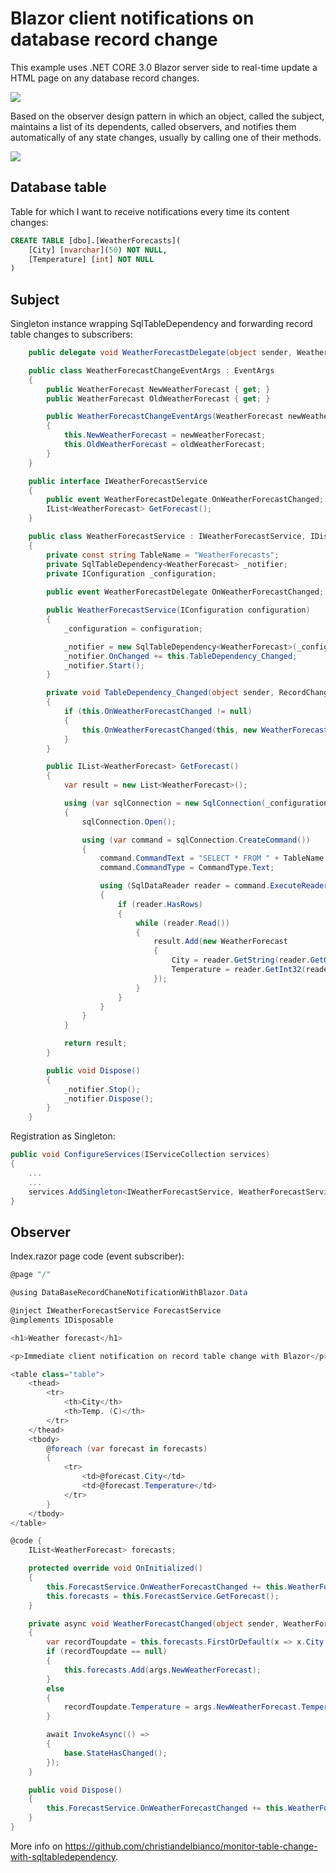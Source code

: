 # Blazor client notifications on database record change
This example uses .NET CORE 3.0 Blazor server side to real-time update a HTML page on any database record changes.

<img src="https://github.com/christiandelbianco/blazor-notification-db-record-change/blob/master/Schema.png" />

Based on the observer design pattern in which an object, called the subject, maintains a list of its dependents, called observers, and notifies them automatically of any state changes, usually by calling one of their methods. 

<img src="https://github.com/christiandelbianco/blazor-notification-db-record-change/blob/master/2019-11-03at21-05-44.gif" />

## Database table
Table for which I want to receive notifications every time its content changes:

```SQL
CREATE TABLE [dbo].[WeatherForecasts](
	[City] [nvarchar](50) NOT NULL,
	[Temperature] [int] NOT NULL
)
```

## Subject
Singleton instance wrapping SqlTableDependency and forwarding record table changes to subscribers:

```C#
    public delegate void WeatherForecastDelegate(object sender, WeatherForecastChangeEventArgs args);

    public class WeatherForecastChangeEventArgs : EventArgs
    {
        public WeatherForecast NewWeatherForecast { get; }
        public WeatherForecast OldWeatherForecast { get; }

        public WeatherForecastChangeEventArgs(WeatherForecast newWeatherForecast, WeatherForecast oldWeatherForecast)
        {
            this.NewWeatherForecast = newWeatherForecast;
            this.OldWeatherForecast = oldWeatherForecast;
        }
    }

    public interface IWeatherForecastService
    {
        public event WeatherForecastDelegate OnWeatherForecastChanged;
        IList<WeatherForecast> GetForecast();
    }

    public class WeatherForecastService : IWeatherForecastService, IDisposable
    {
        private const string TableName = "WeatherForecasts";
        private SqlTableDependency<WeatherForecast> _notifier;
        private IConfiguration _configuration;
        
        public event WeatherForecastDelegate OnWeatherForecastChanged;

        public WeatherForecastService(IConfiguration configuration)
        {
            _configuration = configuration;

            _notifier = new SqlTableDependency<WeatherForecast>(_configuration["ConnectionString"], TableName);
            _notifier.OnChanged += this.TableDependency_Changed;
            _notifier.Start();
        }

        private void TableDependency_Changed(object sender, RecordChangedEventArgs<WeatherForecast> e)
        { 
            if (this.OnWeatherForecastChanged != null)
            {
                this.OnWeatherForecastChanged(this, new WeatherForecastChangeEventArgs(e.Entity, e.EntityOldValues));
            }
        }

        public IList<WeatherForecast> GetForecast()
        {
            var result = new List<WeatherForecast>();

            using (var sqlConnection = new SqlConnection(_configuration["ConnectionString"]))
            {
                sqlConnection.Open();

                using (var command = sqlConnection.CreateCommand())
                {
                    command.CommandText = "SELECT * FROM " + TableName;
                    command.CommandType = CommandType.Text;

                    using (SqlDataReader reader = command.ExecuteReader())
                    {
                        if (reader.HasRows)
                        {
                            while (reader.Read())
                            {
                                result.Add(new WeatherForecast
                                {
                                    City = reader.GetString(reader.GetOrdinal("City")),
                                    Temperature = reader.GetInt32(reader.GetOrdinal("Temperature"))
                                });
                            }
                        }
                    }
                }
            }

            return result;
        }

        public void Dispose()
        {
            _notifier.Stop();
            _notifier.Dispose();
        }
    }
```

Registration as Singleton:

```C#
public void ConfigureServices(IServiceCollection services)
{
    ...
    ...
    services.AddSingleton<IWeatherForecastService, WeatherForecastService>();
}
```

## Observer
Index.razor page code (event subscriber):

```C#
@page "/"

@using DataBaseRecordChaneNotificationWithBlazor.Data

@inject IWeatherForecastService ForecastService
@implements IDisposable

<h1>Weather forecast</h1>

<p>Immediate client notification on record table change with Blazor</p>

<table class="table">
    <thead>
        <tr>
            <th>City</th>
            <th>Temp. (C)</th>
        </tr>
    </thead>
    <tbody>
        @foreach (var forecast in forecasts)
        {
            <tr>
                <td>@forecast.City</td>
                <td>@forecast.Temperature</td>
            </tr>
        }
    </tbody>
</table>

@code {
    IList<WeatherForecast> forecasts;

    protected override void OnInitialized()
    {
        this.ForecastService.OnWeatherForecastChanged += this.WeatherForecastChanged;
        this.forecasts = this.ForecastService.GetForecast();
    }

    private async void WeatherForecastChanged(object sender, WeatherForecastChangeEventArgs args)
    {
        var recordToupdate = this.forecasts.FirstOrDefault(x => x.City == args.NewWeatherForecast.City);
        if (recordToupdate == null)
        {
            this.forecasts.Add(args.NewWeatherForecast);
        }
        else
        {
            recordToupdate.Temperature = args.NewWeatherForecast.Temperature;
        }

        await InvokeAsync(() =>
        {
            base.StateHasChanged();
        });
    }

    public void Dispose()
    {
        this.ForecastService.OnWeatherForecastChanged += this.WeatherForecastChanged;
    }
}
```

More info on https://github.com/christiandelbianco/monitor-table-change-with-sqltabledependency.
